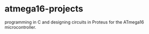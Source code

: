 # atmega16-projects
programming in C and designing circuits in Proteus for the ATmega16 microcontroller.
